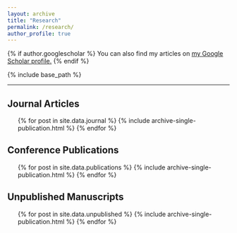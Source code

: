 ```yaml
---
layout: archive
title: "Research"
permalink: /research/
author_profile: true
---
```


{% if author.googlescholar %}
  You can also find my articles on <u><a href="{{author.googlescholar}}">my Google Scholar profile</a>.</u>
{% endif %}

{% include base_path %}

---

<!-- ## Working Papers
<ul>
{% for post in site.data.working-papers %}
  {% include archive-single-publication.html %}
{% endfor %}
</ul> -->

## Journal Articles
<!-- **Under Submission** -->
<!-- <ul>
{% for post in site.data.journal-submissions %}
  {% include archive-single-publication.html %}
{% endfor %}
</ul>
 -->
<!-- **Published** -->
<ul>
{% for post in site.data.journal %}
  {% include archive-single-publication.html %}
{% endfor %}
</ul>



## Conference Publications
<ul>
{% for post in site.data.publications %}
  {% include archive-single-publication.html %}
{% endfor %}
</ul>

## Unpublished Manuscripts

<ul>
{% for post in site.data.unpublished %}
  {% include archive-single-publication.html %}
{% endfor %}
</ul>